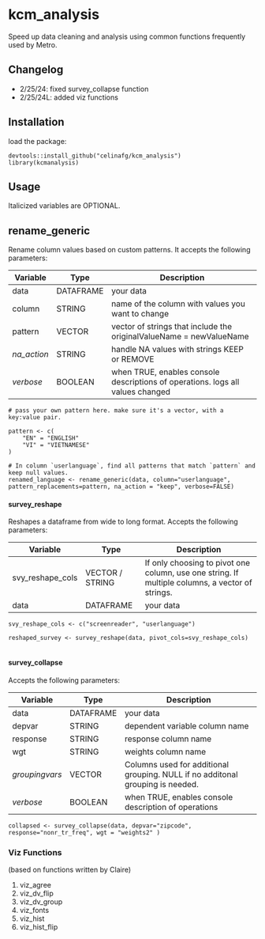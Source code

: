 # kcm_analysis

Speed up data cleaning and analysis using common functions frequently used by Metro. 

## Changelog
- 2/25/24: fixed survey_collapse function 
- 2/25/24L: added viz functions 

## Installation 
load the package: 

```
devtools::install_github("celinafg/kcm_analysis")
library(kcmanalysis)
```
## Usage 
Italicized variables are OPTIONAL. 

## rename_generic 
Rename column values based on custom patterns. It accepts the following parameters: 

| Variable      | Type        | Description|
| ----------- | ----------- | -----------|
| data      | DATAFRAME       |your data |
|column |STRING |name of the column with values you want to change |
|pattern |VECTOR| vector of strings that include the originalValueName = newValueName|
| *na_action* | STRING | handle NA values with strings KEEP or REMOVE 
| *verbose* | BOOLEAN | when TRUE, enables console descriptions of operations. logs all values changed | 

```
# pass your own pattern here. make sure it's a vector, with a key:value pair. 

pattern <- c(  
    "EN" = "ENGLISH"
    "VI" = "VIETNAMESE"
)

# In column `userlanguage`, find all patterns that match `pattern` and keep null values. 
renamed_language <- rename_generic(data, column="userlanguage", pattern_replacements=pattern, na_action = "keep", verbose=FALSE)

```

#### survey_reshape 
Reshapes a dataframe from wide to long format. Accepts the following parameters: 

| Variable      | Type        | Description|
| ----------- | ----------- | -----------|
| svy_reshape_cols| VECTOR / STRING |  If only choosing to pivot one column, use one string. If multiple columns, a vector of strings. |
| data | DATAFRAME| your data| 


```
svy_reshape_cols <- c("screenreader", "userlanguage")

reshaped_survey <- survey_reshape(data, pivot_cols=svy_reshape_cols)


``` 

#### survey_collapse
Accepts the following parameters: 

| Variable      | Type        | Description|
| ----------- | ----------- | -----------|
| data | DATAFRAME| your data |
| depvar | STRING | dependent variable column name |
| response | STRING | response column name | 
|wgt | STRING | weights column name |
| *groupingvars* | VECTOR | Columns used for additional grouping. NULL if no additonal grouping is needed. |
| *verbose* | BOOLEAN | when TRUE, enables console description of operations | 


```
collapsed <- survey_collapse(data, depvar="zipcode", response="nonr_tr_freq", wgt = "weights2" )

```

### Viz Functions 
(based on functions written by Claire)
1. viz_agree
2. viz_dv_flip
3. viz_dv_group
4. viz_fonts
5. viz_hist
6. viz_hist_flip

